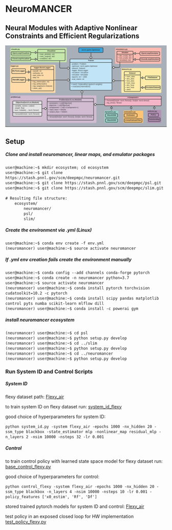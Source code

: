 # NeuroMANCER
## Neural Modules with Adaptive Nonlinear Constraints and 	Efficient Regularizations
![UML diagram](neuromancer/figs/class_diagram.png)

## Setup

##### Clone and install neuromancer, linear maps, and emulator packages
```console
user@machine:~$ mkdir ecosystem; cd ecosystem
user@machine:~$ git clone https://stash.pnnl.gov/scm/deepmpc/neuromancer.git
user@machine:~$ git clone https://stash.pnnl.gov/scm/deepmpc/psl.git
user@machine:~$ git clone https://stash.pnnl.gov/scm/deepmpc/slim.git

# Resulting file structure:
    ecosystem/
        neuromancer/
        psl/
        slim/
```

##### Create the environment via .yml (Linux)

```console
user@machine:~$ conda env create -f env.yml
(neuromancer) user@machine:~$ source activate neuromancer
```

##### If .yml env creation fails create the environment manually

```console
user@machine:~$ conda config --add channels conda-forge pytorch
user@machine:~$ conda create -n neuromancer python=3.7
user@machine:~$ source activate neuromancer
(neuromancer) user@machine:~$ conda install pytorch torchvision cudatoolkit=10.2 -c pytorch
(neuromancer) user@machine:~$ conda install scipy pandas matplotlib control pyts numba scikit-learn mlflow dill
(neuromancer) user@machine:~$ conda install -c powerai gym
```

##### install neuromancer ecosystem 

```console
(neuromancer) user@machine:~$ cd psl
(neuromancer) user@machine:~$ python setup.py develop
(neuromancer) user@machine:~$ cd ../slim
(neuromancer) user@machine:~$ python setup.py develop
(neuromancer) user@machine:~$ cd ../neuromancer
(neuromancer) user@machine:~$ python setup.py develop
```

### Run System ID and Control Scripts


##### System ID

flexy dataset path: [Flexy_air](https://github.com/pnnl/FlexyAirDeepMPC/tree/master/neuromancer/neuromancer/datasets/Flexy_air)

to train system ID on flexy dataset run: [system_id_flexy](https://github.com/pnnl/FlexyAirDeepMPC/blob/master/neuromancer/neuromancer/train_scripts/system_id_flexy.py)

good choice of hyperparameters for system ID:
```console
python system_id.py -system flexy_air -epochs 1000 -nx_hidden 20 -ssm_type blackbox -state_estimator mlp -nonlinear_map residual_mlp -n_layers 2 -nsim 10000 -nsteps 32 -lr 0.001
```

##### Control 

to train control policy with learned state space model for flexy dataset run: [base_control_flexy.py](https://github.com/pnnl/FlexyAirDeepMPC/blob/master/neuromancer/neuromancer/train_scripts/base_control_flexy.py)

good choice of hyperparameters for control:
```console
python control_flexy -system flexy_air -epochs 1000 -nx_hidden 20 -ssm_type blackbox -n_layers 4 -nsim 10000 -nsteps 10 -lr 0.001 -policy_features ['x0_estim', 'Rf', 'Df']
```

stored trained pytorch models for system ID and control: [Flexy_air](https://github.com/pnnl/FlexyAirDeepMPC/tree/master/neuromancer/neuromancer/datasets/Flexy_air)

test policy in an exposed closed loop for HW implementation [test_policy_flexy.py](https://github.com/pnnl/FlexyAirDeepMPC/blob/master/neuromancer/neuromancer/train_scripts/test_policy_flexy.py)
